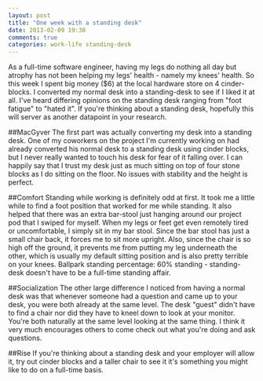 ```yaml
---
layout: post
title: "One week with a standing desk"
date: 2013-02-09 19:30
comments: true
categories: work-life standing-desk
---
```

As a full-time software engineer, having my legs do nothing all day but atrophy has not been helping my legs' health - namely my knees' health. So this week I spent big money ($6) at the local hardware store on 4 cinder-blocks. I converted my normal desk into a standing-desk to see if I liked it at all. I've heard differing opinions on the standing desk ranging from "foot fatigue" to "hated it". If you're thinking about a standing desk, hopefully this will server as another datapoint in your research.

##MacGyver
The first part was actually converting my desk into a standing desk. One of my coworkers on the project I'm currently working on had already converted his normal desk to a standing desk using cinder blocks, but I never really wanted to touch his desk for fear of it falling over. I can happily say that I trust my desk just as much sitting on top of four stone blocks as I do sitting on the floor. No issues with stability and the height is perfect.
<!--more-->
##Comfort
Standing while working is definitely odd at first. It took me a little while to find a foot position that worked for me while standing. It also helped that there was an extra bar-stool just hanging around our project pod that I swiped for myself. When my legs or feet get even remotely tired or uncomfortable, I simply sit in my bar stool. Since the bar stool has just a small chair back, it forces me to sit more upright. Also, since the chair is so high off the ground, it prevents me from putting my leg underneath the other, which is usually my default sitting position and is also pretty terrible on your knees. Ballpark standing percentage: 60% standing - standing-desk doesn't have to be a full-time standing affair.

##Socialization
The other large difference I noticed from having a normal desk was that whenever someone had a question and came up to your desk, you were both already at the same level. The desk "guest" didn't have to find a chair nor did they have to kneel down to look at your monitor. You're both naturally at the same level looking at the same thing. I think it very much encourages others to come check out what you're doing and ask questions.

##Rise
If you're thinking about a standing desk and your employer will allow it, try out cinder blocks and a taller chair to see it it's something you might like to do on a full-time basis.
